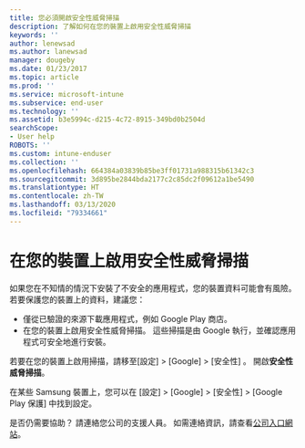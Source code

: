 ```yaml
---
title: 您必須開啟安全性威脅掃描
description: 了解如何在您的裝置上啟用安全性威脅掃描
keywords: ''
author: lenewsad
ms.author: lanewsad
manager: dougeby
ms.date: 01/23/2017
ms.topic: article
ms.prod: ''
ms.service: microsoft-intune
ms.subservice: end-user
ms.technology: ''
ms.assetid: b3e5994c-d215-4c72-8915-349bd0b2504d
searchScope:
- User help
ROBOTS: ''
ms.custom: intune-enduser
ms.collection: ''
ms.openlocfilehash: 664384a03839b85be3ff01731a988315b61342c3
ms.sourcegitcommit: 3d895be2844bda2177c2c85dc2f09612a1be5490
ms.translationtype: HT
ms.contentlocale: zh-TW
ms.lasthandoff: 03/13/2020
ms.locfileid: "79334661"
---
```

# <a name="enable-security-threat-scans-on-your-device"></a>在您的裝置上啟用安全性威脅掃描 
如果您在不知情的情況下安裝了不安全的應用程式，您的裝置資料可能會有風險。 若要保護您的裝置上的資料，建議您： 

* 僅從已驗證的來源下載應用程式，例如 Google Play 商店。  
* 在您的裝置上啟用安全性威脅掃描。 這些掃描是由 Google 執行，並確認應用程式可安全地進行安裝。  

若要在您的裝置上啟用掃描，請移至[設定]   > [Google]   > [安全性]  。 開啟**安全性威脅掃描**。  

在某些 Samsung 裝置上，您可以在 [設定]   > [Google]   > [安全性]   > [Google Play 保護]  中找到設定。

是否仍需要協助？ 請連絡您公司的支援人員。 如需連絡資訊，請查看[公司入口網站](https://go.microsoft.com/fwlink/?linkid=2010980)。 
